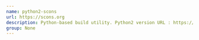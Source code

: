 ```yaml
---
name: python2-scons
url: https://scons.org
description: Python-based build utility. Python2 version URL : https://scons.org Groups : None
group: None
---
```

